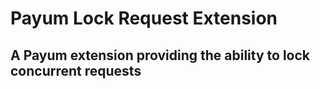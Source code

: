 # Payum Lock Request Extension

## A Payum extension providing the ability to lock concurrent requests

